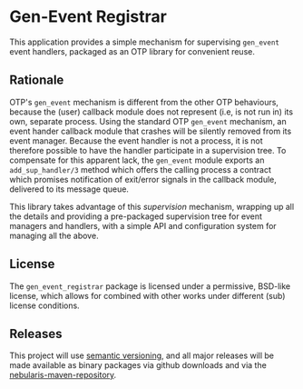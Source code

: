# Gen-Event Registrar

This application provides a simple mechanism for supervising `gen_event` event
handlers, packaged as an OTP library for convenient reuse.

## Rationale

OTP's `gen_event` mechanism is different from the other OTP behaviours, because
the (user) callback module does not represent (i.e, is not run in) its own,
separate process. Using the standard OTP `gen_event` mechanism, an event hander
callback module that crashes will be silently removed from its event manager.
Because the event handler is not a process, it is not therefore possible to have
the handler participate in a supervision tree. To compensate for this apparent
lack, the `gen_event` module exports an `add_sup_handler/3` method which offers
the calling process a contract which promises notification of exit/error signals
in the callback module, delivered to its message queue.

This library takes advantage of this *supervision* mechanism, wrapping up all the
details and providing a pre-packaged supervision tree for event managers and 
handlers, with a simple API and configuration system for managing all the above.

## License

The `gen_event_registrar` package is licensed under a permissive, BSD-like
license, which allows for combined with other works under different (sub) license
conditions.

## Releases

This project will use [semantic versioning](http://www.semver.org), and all major
releases will be made available as binary packages via github downloads and via
the [nebularis-maven-repository](https://github.com/nebularis/maven-repo).
